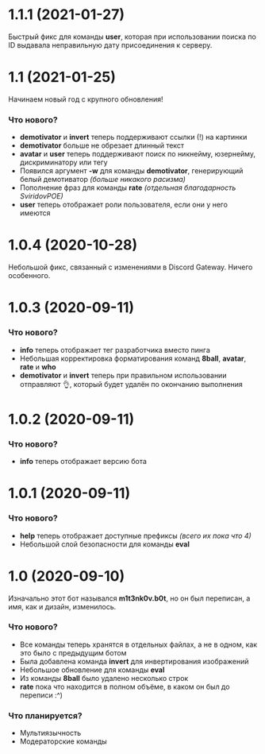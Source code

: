# 1.1.1 (2021-01-27)

Быстрый фикс для команды **user**, которая при использовании поиска по ID выдавала неправильную дату присоединения к серверу.


# 1.1 (2021-01-25)

Начинаем новый год с крупного обновления!

### Что нового?
* **demotivator** и **invert** теперь поддерживают ссылки (!) на картинки
* **demotivator** больше не обрезает длинный текст
* **avatar** и **user** теперь поддерживают поиск по никнейму, юзернейму, дискриминатору или тегу
* Появился аргумент **-w** для команды **demotivator**, генерирующий белый демотиватор *(больше никакого расизма)*
* Пополнение фраз для команды **rate** *(отдельная благодарность SviridovPOE)*
* **user** теперь отображает роли пользователя, если они у него имеются


# 1.0.4 (2020-10-28)

Небольшой фикс, связанный с изменениями в Discord Gateway. Ничего особенного.


# 1.0.3 (2020-09-11)

### Что нового?
* **info** теперь отображает тег разработчика вместо пинга
* Небольшая корректировка форматирования команд **8ball**, **avatar**, **rate** и **who**
* **demotivator** и **invert** теперь при правильном использовании отправляют 👌, который будет удалён по окончанию выполнения


# 1.0.2 (2020-09-11)

### Что нового?
* **info** теперь отображает версию бота


# 1.0.1 (2020-09-11)

### Что нового?
* **help** теперь отображает доступные префиксы *(всего их пока что 4)*
* Небольшой слой безопасности для команды **eval**


# 1.0 (2020-09-10)

Изначально этот бот назывался **m1t3nk0v.b0t**, но он был переписан, а имя, как и дизайн, изменилось.

### Что нового?
* Все команды теперь хранятся в отдельных файлах, а не в одном, как это было с предыдущим ботом
* Была добавлена команда **invert** для инвертирования изображений
* Небольшое обновление для команды **eval**
* Из команды **8ball** было удалено несколько строк
* **rate** пока что находится в полном объёме, в каком он был до переписи :^)


### Что планируется?
* Мультиязычность
* Модераторские команды